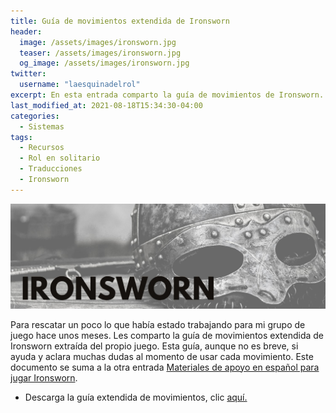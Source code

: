```yaml
---
title: Guía de movimientos extendida de Ironsworn
header:
  image: /assets/images/ironsworn.jpg
  teaser: /assets/images/ironsworn.jpg
  og_image: /assets/images/ironsworn.jpg
twitter:
  username: "laesquinadelrol"
excerpt: En esta entrada comparto la guía de movimientos de Ironsworn. Esta guía explica cómo debe utilizarse cada movimiento.
last_modified_at: 2021-08-18T15:34:30-04:00
categories:
  - Sistemas
tags:
  - Recursos
  - Rol en solitario
  - Traducciones
  - Ironsworn
---
```


![Imagen promocional de Ironsworn](/assets/images/ironsworn.jpg)

Para rescatar un poco lo que había estado trabajando para mi grupo de juego hace unos meses. Les comparto la guía de movimientos extendida de Ironsworn extraída del propio juego. Esta guía, aunque no es breve, si ayuda y aclara muchas dudas al momento de usar cada movimiento. Este documento se suma a la otra entrada [Materiales de apoyo en español para jugar Ironsworn](https://laesquinadelrol.com/rol%20en%20solitario/materiales-de-apoyo-en-espa%C3%B1ol-para-jugar-ironsworn/).

- Descarga la guía extendida de movimientos, clic [aquí.](https://laesquinadelrol.files.wordpress.com/2021/08/ironsworn-es_movimientos_ext.pdf)

<script type='text/javascript' src='https://storage.ko-fi.com/cdn/widget/Widget_2.js'></script><script type='text/javascript'>kofiwidget2.init('Invítame un café', '#29abe0', 'X8X035NUM');kofiwidget2.draw();</script>
